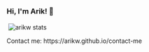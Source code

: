 ### Hi, I'm Arik! 👋
<p>&nbsp;<img align="center" src="https://readmestats.999857.xyz/api?username=arikw&show_icons=true&locale=en&theme=tokyonight" alt="arikw stats" /></p>
Contact me: https://arikw.github.io/contact-me
